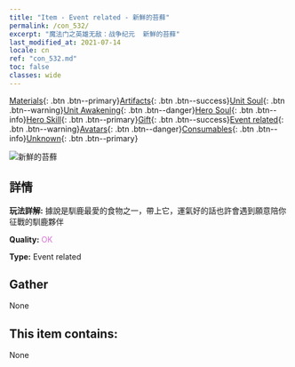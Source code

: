 ```yaml
---
title: "Item - Event related - 新鮮的苔蘚"
permalink: /con_532/
excerpt: "魔法门之英雄无敌：战争纪元  新鮮的苔蘚"
last_modified_at: 2021-07-14
locale: cn
ref: "con_532.md"
toc: false
classes: wide
---
```

 [Materials](/ItemsCN/){: .btn .btn--primary}[Artifacts](/ItemsCN/Artifacts/){: .btn .btn--success}[Unit Soul](/ItemsCN/UnitSoul/){: .btn .btn--warning}[Unit Awakening](/ItemsCN/UnitAwakening/){: .btn .btn--danger}[Hero Soul](/ItemsCN/HeroSoul/){: .btn .btn--info}[Hero Skill](/ItemsCN/HeroSkill/){: .btn .btn--primary}[Gift](/ItemsCN/Gift/){: .btn .btn--success}[Event related](/ItemsCN/Events/){: .btn .btn--warning}[Avatars](/ItemsCN/Avatars/){: .btn .btn--danger}[Consumables](/ItemsCN/Consumables/){: .btn .btn--info}[Unknown](/ItemsCN/Unknown/){: .btn .btn--primary}

 ![新鮮的苔蘚](/images/t/i_10018.png)

## 詳情
 **玩法詳解:** 據說是馴鹿最愛的食物之一，帶上它，運氣好的話也許會遇到願意陪你征戰的馴鹿夥伴

 **Quality:** <span style="color: #DA70D6">OK</span>

 **Type:** Event related

## Gather

  None

## This item contains:

  None

